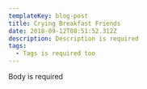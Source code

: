 ```yaml
---
templateKey: blog-post
title: Crying Breakfast Friends
date: 2018-09-12T08:51:52.312Z
description: Description is required
tags:
  - Tags is required too
---
```

Body is required
